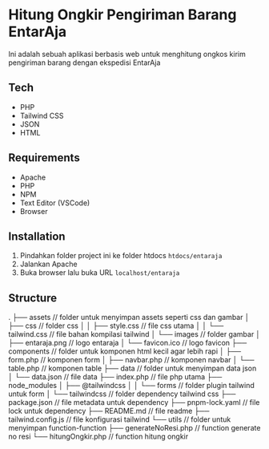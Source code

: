 # Hitung Ongkir Pengiriman Barang EntarAja

Ini adalah sebuah aplikasi berbasis web untuk menghitung ongkos kirim pengiriman barang dengan ekspedisi EntarAja

## Tech

- PHP
- Tailwind CSS
- JSON
- HTML

## Requirements

- Apache
- PHP
- NPM
- Text Editor (VSCode)
- Browser

## Installation

1. Pindahkan folder project ini ke folder htdocs `htdocs/entaraja`
2. Jalankan Apache
3. Buka browser lalu buka URL `localhost/entaraja`

## Structure

.
├── assets // folder untuk menyimpan assets seperti css dan gambar
│   ├── css // folder css
│   │   ├── style.css // file css utama
│   │   └── tailwind.css // file bahan kompilasi tailwind
│   └── images // folder gambar
│       ├── entaraja.png // logo entaraja
│       └── favicon.ico // logo favicon
├── components // folder untuk komponen html kecil agar lebih rapi
│   ├── form.php // komponen form
│   ├── navbar.php // komponen navbar
│   └── table.php // komponen table
├── data // folder untuk menyimpan data json
│   └── data.json // file data
├── index.php // file php utama
├── node_modules
│   ├── @tailwindcss
│   │   └── forms // folder plugin tailwind untuk form
│   └── tailwindcss // folder dependency tailwind css
├── package.json // file metadata untuk dependency
├── pnpm-lock.yaml // file lock untuk dependency
├── README.md // file readme
├── tailwind.config.js // file konfigurasi tailwind
└── utils // folder untuk menyimpan function-function
    ├── generateNoResi.php // function generate no resi
    └── hitungOngkir.php // function hitung ongkir
